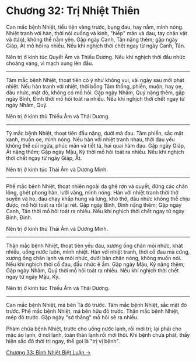 # Chương 32: Trị Nhiệt Thiên

Can mắc bệnh Nhiệt, tiểu tiện vàng trước, bụng đau, hay nằm, mình nóng. Nhiệt
tranh với hàn, thời nói cuồng và kinh, "hiếp" mãn và đau, tay chân vật vã (táo),
không thể nằm yên. Gặp ngày Canh, Tân nặng thêm; gặp ngày Giáp, Ất mồ hôi ra
nhiều. Nếu khí nghịch thời chết ngay từ ngày Canh, Tân.

Nên trị ở kinh túc Quyết Âm và Thiếu Dương. Nếu khí nghịch thời đầu nhức choáng
váng, vì mạch xung lên đầu.

***

Tâm mắc bệnh Nhiệt, thoạt tiên có ý như không vui, vài ngày sau mới phát nhiệt.
Nếu hàn tranh với nhiệt, thời bỗng Tâm thống, phiền, muộn, hay ọe, đầu nhức, mặt
đỏ, không có mồ hôi. Gặp ngày Nhâm, Quý nặng thêm, gặp ngày Bính, Đinh thời mồ
hôi toát ra nhiều. Nếu khí nghịch thời chết ngay từ ngày Nhâm, Quý.

Nên trị ở kinh thủ Thiếu Âm và Thái Dương.

***

Tỳ mắc bệnh Nhiệt, thoạt tiên đầu nặng, dưới má đau. Tâm phiền, sắc mặt xanh,
muốn ọe, mình nóng. Nếu hàn với nhiệt tranh nhau, thời đau yếu không thể cúi
ngửa, phúc mãn và tiết tả, hai quai hàm đau. Gặp ngày Giáp, Ất nặng thêm; Gặp
ngày Mậu, Kỷ thời mồ hôi toát ra nhiều. Nếu khí nghịch thời chết ngay từ ngày
Giáp, Ất.

Nên trị ở kinh túc Thái Âm và Dương Minh.

***

Phế mắc bệnh Nhiệt, thoạt nhiên ngoài da ghê rợn và quyết, đứng các chân lông,
ghét phong hàn, lưỡi vàng, mình nóng. Hàn với nhiệt tranh thời thở suyễn và ho,
đau chạy khắp hung và lưng, khó thở, đầu nhức không thể chịu được, mồ hôi toát
ra rồi lại rét. Gặp ngày Bính, Đinh nặng thêm; Gặp ngày Canh, Tân thời mồ hôi
toát ra nhiều. Nếu khí nghịch thời chết ngay từ ngày Bính, Đinh.

Nên trị ở kinh thủ Thái Âm và Dương Minh.

***

Thận mắc bệnh Nhiệt, thoạt tiên yếu đau, xương ống chân mỏi nhức, khát nhiều,
uống nước luôn, mình nhiệt. Hàn với nhiệt tranh, thời cổ đau mà cứng, xương ống
chân lạnh và mỏi nhức, dưới bàn chân nóng, không muốn nói. Nếu khí nghịch thời cổ
đau, đầu nhức ê ẩm. Gặp ngày Mậu, Kỷ nặng thêm; Gặp ngày Nhâm, Quý thời mồ hôi
toát ra nhiều. Nếu khí nghịch thời chết ngay từ ngày Mậu, Kỷ.

Nên trị ở kinh túc Thiếu Âm và Thái Dương.

***

Can mắc bệnh Nhiệt, má bên Tả đỏ trước. Tâm mắc bệnh Nhiệt, sắc mặt đỏ trước. Phế
mắc bệnh Nhiệt, má bên hữu đỏ trước. Thận mắc bệnh Nhiệt, mép đỏ trước. Gặp ngày
"sở thắng" mồ hôi sẽ ra nhiều.

Phàm chữa bệnh Nhiệt, trước cho uống nước lạnh, rồi mới trị; lại phải cho mặc áo
lạnh, ở nơi lạnh, toàn thân lạnh rồi mới thôi. Khi bệnh chưa phát, thấy hiện sắc
đỏ thời trị ngay, thế gọi là "trị vị bệnh".

[Chương 33: Bình Nhiệt Biệt Luận &rarr;](https://github.com/thaicuc/sach-y-dich/blob/master/contents/33-binh-nhiet-biet-luan.md)
